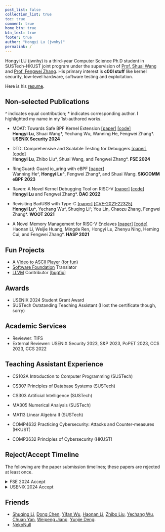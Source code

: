 ```yaml
---
post_list: false
collection_list: true
toc: true
comment: true
home_btn: true
btn_text: true
footer: true
author: "Hongyi Lu (jwnhy)"
permalink: /
---
```



Hongyi LU (jwnhy) is a third-year Computer Science Ph.D student in
SUSTech-HKUST joint program under the supervision of [Prof. Shuai
Wang](https://www.cse.ust.hk/~shuaiw/) and [Prof. Fengwei
Zhang](https://fengweiz.github.io/). His primary interest is **c00l stuff**
like kernel security, low-level hardware, software testing and exploitation.

Here is his [resume](../resume.pdf).

## Non-selected Publications

^ indicates equal contribution; \* indicates corresponding author. I highlighted my name in my 1st-authored works.

- MOAT: Towards Safe BPF Kernel Extension [[paper]](./papers/moat-usenix24.pdf) [[code]](https://github.com/jwnhy/MOAT-Open)  
    **Hongyi Lu**, Shuai Wang*, Yechang Wu, Wanning He, Fengwei Zhang\*. **USENIX Security 2024**

- DTD: Comprehensive and Scalable Testing for Debuggers [[paper]](./papers/dtd-fse24.pdf) [[code]](https://github.com/jwnhy/DTD)  
    **Hongyi Lu**, Zhibo Liu\*, Shuai Wang, and Fengwei Zhang\*. **FSE 2024** 

- RingGuard: Guard io_uring with eBPF [[paper]](./papers/ringguard-ebpf23.pdf)  
    Wanning He^, **Hongyi Lu^**, Fengwei Zhang\*, and Shuai Wang. **SIGCOMM eBPF 2023**

- Raven: A Novel Kernel Debugging Tool on RISC-V [[paper]](./papers/raven-dac22.pdf) [[code]](https://github.com/jwnhy/raven-open)  
    **Hongyi Lu** and Fengwei Zhang\*. **DAC 2022**

- Revisiting BadUSB with Type-C [[paper]](./papers/badusbc-woot21.pdf) [[CVE-2021-22325]](https://cve.mitre.org/cgi-bin/cvename.cgi?name=CVE-2021-22325)  
    **Hongyi Lu^**, Yechang Wu^, Shuqing Li^, You Lin, Chaozu Zhang, Fengwei Zhang\*. **WOOT 2021**

- A Novel Memory Management for RISC-V Enclaves [[paper]](./papers/ashman-hasp21.pdf)  [[code]](https://github.com/Compass-All/Ashman)  
    Haonan Li, Weijie Huang, Mingde Ren, Hongyi Lu, Zhenyu Ning, Heming Cui, and Fengwei Zhang\*. **HASP 2021**


## Fun Projects

- [A Video to ASCII Player (for fun)](https://github.com/jwnhy/video2ascii)
- [Software Foundation](https://coq-zh.github.io/SF-zh/) Translator
- [LLVM](https://llvm.org/) Contributor [[bugfix]](https://github.com/llvm/llvm-project/commit/16c2872d7b09eee67dd0c7ef6b5dd3c3724d3cfc)

## Awards

- USENIX 2024 Student Grant Award
- SUSTech Outstanding Teaching Assistant (I lost the certificate though, sorry)

## Academic Services

- Reviewer: TIFS
- External Reviewer: USENIX Security 2023, S&P 2023, PoPET 2023, CCS 2023, CCS 2022

## Teaching Assistant Experience

- CS102A Introduction to Computer Programming (SUSTech)
- CS307 Principles of Database Systems (SUSTech)
- CS303 Artificial Intelligence (SUSTech)
- MA305 Numerical Analysis (SUSTech)
- MA113 Linear Algebra II (SUSTech)

- COMP4632 Practicing Cybersecurity: Attacks and Counter-measures (HKUST)
- COMP3632 Principles of Cybersecurity (HKUST)

## Reject/Accept Timeline

The following are the paper submission timelines; these papers are rejected at least once.

<details><summary>FSE 2024 Accept</summary>
1. ASPLOS 2024 Reject<br>
2. SIGMETRIC 2024 Reject<br>
3. FSE 2024 Accept
</details>

<details><summary>USENIX 2024 Accept</summary>
1. USENIX Security 2023 R2 Reject<br>
2. S&P 2024 R2 Reject<br>
3. USENIX Security 2024 Accept
</details>

## Friends

- [Shuqing Li](https://shuqing-li.github.io/), [Dong Chen](https://blossomin.github.io/), [Yifan Wu](https://ghostfrankwu.github.io/), [Haonan Li](https://haonan.me/), [Zhibo Liu](https://monkbai.github.io/), [Yechang Wu](https://wycer.cn/), [Chuan Yan](https://yanchuan390.github.io/), [Weipeng Jiang](https://sites.google.com/view/weipeng-jiang/), [Yunjie Deng](https://yunjie-deng.github.io/).
- [NekoNull](https://nekonull.com/)
